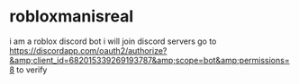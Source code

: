 # robloxmanisreal
i am a roblox discord bot i will join discord servers go to https://discordapp.com/oauth2/authorize?&amp;client_id=682015339269193787&amp;scope=bot&amp;permissions=8 to verify
